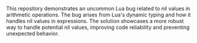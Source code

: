 This repository demonstrates an uncommon Lua bug related to nil values in arithmetic operations. The bug arises from Lua's dynamic typing and how it handles nil values in expressions.  The solution showcases a more robust way to handle potential nil values, improving code reliability and preventing unexpected behavior.